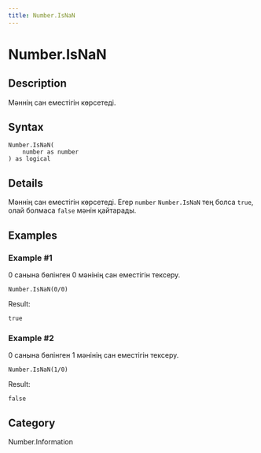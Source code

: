 ```yaml
---
title: Number.IsNaN
---
```


# Number.IsNaN


## Description

Мәннің сан еместігін көрсетеді.


## Syntax

```powerquery
Number.IsNaN(
    number as number
) as logical
```


## Details

Мәннің сан еместігін көрсетеді. Егер <code>number</code> <code>Number.IsNaN</code> тең болса <code>true</code>, олай болмаса <code>false</code> мәнін қайтарады.


## Examples

### Example #1 
0 санына бөлінген 0 мәнінің сан еместігін тексеру.
```powerquery
Number.IsNaN(0/0)
```

Result: 
```powerquery
true
```


### Example #2 
0 санына бөлінген 1 мәнінің сан еместігін тексеру.
```powerquery
Number.IsNaN(1/0)
```

Result: 
```powerquery
false
```




## Category
Number.Information
